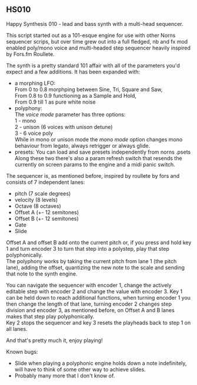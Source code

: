## HS010

Happy Synthesis 010 - lead and bass synth with a multi-head sequencer.

This script started out as a 101-esque engine for use with other Norns sequencer scrips, 
but over time grew out into a full fledged, nb and fx mod enabled poly/mono voice and multi-headed step sequencer
heavily inspired by Fors.fm Roullete.

The synth is a pretty standard 101 affair with all of the parameters you'd expect and a few additions.
It has been expanded with:
- a morphing LFO:  
  From 0 to 0.8 morphping between Sine, Tri, Square and Saw,  
  From 0.8 to 0.9 functioning as a Sample and Hold,  
  From 0.9 till 1 as pure white noise  
- polyphony:  
  The *voice mode* parameter has three options:  
  1 - mono  
  2 - unison (6 voices with unison detune)  
  3 - 6 voice poly  
  While in mono or unison mode the *mono mode* option changes mono behaviour from legato, always retrigger or always glide.
- presets:
  You can load and save presets independently from norns .psets  
Along these two there's also a param refresh switch that resends the currently on screen params to the engine and a midi panic switch.

The sequencer is, as mentioned before, inspired by roullete by fors and consists of 7 independent lanes:
- pitch (7 scale degrees)  
- velocity (8 levels)  
- Octave (8 octaves)  
- Offset A (+- 12 semitones)
- Offset B (+- 12 semitones)
- Gate  
- Slide  

Offset A and offset B add onto the current pitch or, if you press and hold key 1 and turn encoder 3 to turn that step into a polystep, play that step polyphonically.   
The polyphony works by taking the current pitch from lane 1 (the pitch lane), adding the offset, quantizing the new note to the scale and sending that note to the synth engine.  

You can navigate the sequencer with encoder 1, change the actively editable step with encoder 2 and change the value with encoder 3. 
Key 1 can be held down to reach additional functions, when turning encoder 1 you then change the length of that lane, turning encoder 2 changes step division and encoder 3, as mentioned before, on Offset A and B lanes makes that step play polyphonically.  
Key 2 stops the sequencer and key 3 resets the playheads back to step 1 on all lanes.

And that's pretty much it, enjoy playing!  

Known bugs:  
  - Slide when playing a polyphonic engine holds down a note indefinitely, will have to think of some other way to achieve slides.  
  - Probably many more that I don't know of.



  

